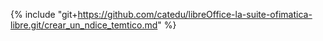 {% include "git+https://github.com/catedu/libreOffice-la-suite-ofimatica-libre.git/crear_un_ndice_temtico.md" %}
